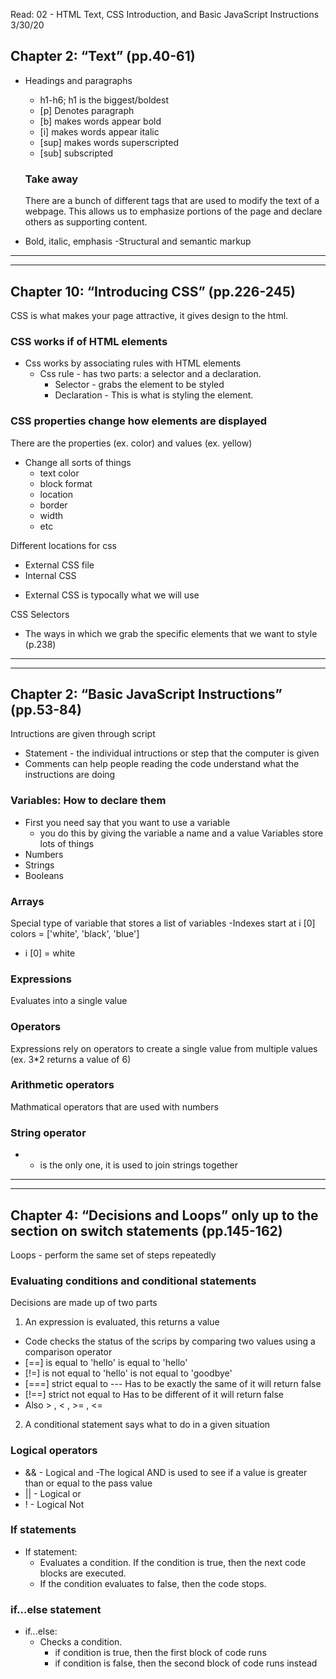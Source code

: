 Read: 02 - HTML Text, CSS Introduction, and Basic JavaScript Instructions
3/30/20
## Chapter 2: “Text” (pp.40-61) 
- Headings and paragraphs
  - h1-h6; h1 is the biggest/boldest
  - [p] Denotes paragraph
  - [b] makes words appear bold
  - [i] makes words appear italic
  - [sup] makes words superscripted
  - [sub] subscripted

  ### Take away
  There are a bunch of different tags that are used to modify the text of a webpage. This allows us to emphasize portions of the page and declare others as supporting content.

- Bold, italic, emphasis
-Structural and semantic markup

************
*************

## Chapter 10: “Introducing CSS” (pp.226-245)
CSS is what makes your page attractive, it gives design to the html.
### CSS works if of HTML elements
- Css works by associating rules with HTML elements 
  - Css rule - has two parts: a selector and a declaration.
    - Selector - grabs the element to be styled
    - Declaration - This is what is styling the element. 
### CSS properties change how elements are displayed
There are the properties (ex. color) and values (ex. yellow)
- Change all sorts of things
    - text color
    - block format
    - location 
    - border
    - width
    - etc

Different locations for css
- External CSS file
- Internal CSS
* External CSS is typocally what we will use

CSS Selectors
- The ways in which we grab the specific elements that we want to style (p.238)

************
************

## Chapter 2: “Basic JavaScript Instructions” (pp.53-84)
Intructions are given through script
- Statement - the individual intructions or step that the computer is given
- Comments can help people reading the code understand what the instructions are doing

### Variables: How to declare them
- First you need say that you want to use a variable
  - you do this by giving the variable a name and a value
Variables store lots of things
- Numbers
- Strings
- Booleans

### Arrays
Special type of variable that stores a list of variables
-Indexes start at i [0] colors = ['white', 'black', 'blue']
  - i [0] = white

### Expressions
Evaluates into a single value
### Operators
Expressions rely on operators to create a single value from multiple values (ex. 3*2 returns a value of 6)
### Arithmetic operators
Mathmatical operators that are used with numbers
### String operator
- + is the only one, it is used to join strings together

**********
**********

## Chapter 4: “Decisions and Loops” only up to the section on switch statements (pp.145-162)
Loops - perform the same set of steps repeatedly

### Evaluating conditions and conditional statements
Decisions are made up of two parts
1. An expression is evaluated, this returns a value
  - Code checks the status of the scrips by comparing two values using a comparison operator 
  - [==] is equal to 'hello' is equal to 'hello'
  - [!=] is not equal to  'hello' is not equal to 'goodbye'
  - [===] strict equal to --- Has to be exactly the same of it will return false
  - [!==] strict not equal to Has to be different of it will return false
  - Also > , < , >= , <=
2. A conditional statement says what to do in a given situation

### Logical operators

- && - Logical and
  -The logical AND is used to see if a value is greater than or equal to the pass value
- || - Logical or
- ! - Logical Not

### If statements 
- If statement: 
  - Evaluates a condition. If the condition is true, then the next code blocks are executed. 
  - If the condition evaluates to false, then the code stops.

### if...else statement
- if...else:
  - Checks a condition.
    - if condition is true, then the first block of code runs
    - if condition is false, then the second block of code runs instead
  









